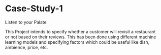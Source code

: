 # Case-Study-1
Listen to your Palate 


This Project intends to specify whether a customer will revisit a restaurant or not based on their reviews. This has been done using different machine learning models and specifying factors which could be useful like dish, ambience, price, etc. 
